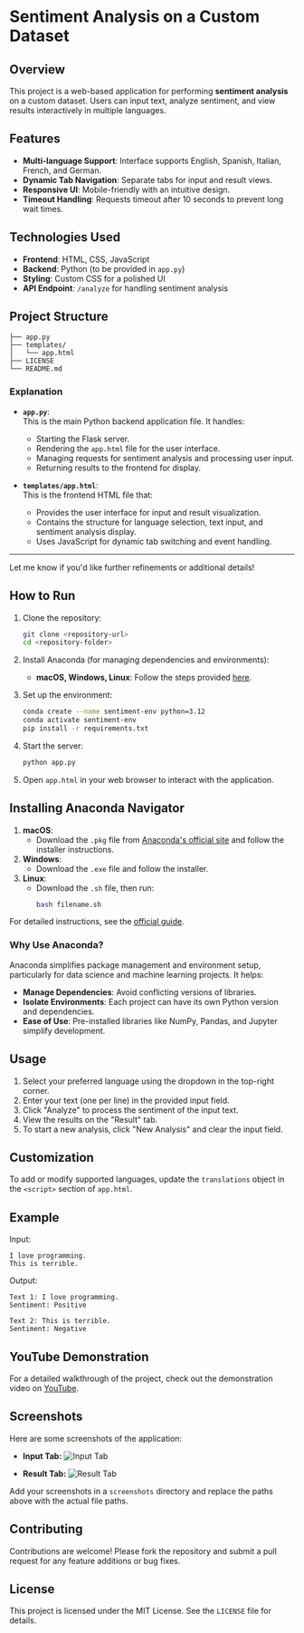 # Sentiment Analysis on a Custom Dataset

## Overview

This project is a web-based application for performing **sentiment analysis** on a custom dataset. Users can input text, analyze sentiment, and view results interactively in multiple languages.

## Features

- **Multi-language Support**: Interface supports English, Spanish, Italian, French, and German.
- **Dynamic Tab Navigation**: Separate tabs for input and result views.
- **Responsive UI**: Mobile-friendly with an intuitive design.
- **Timeout Handling**: Requests timeout after 10 seconds to prevent long wait times.

## Technologies Used

- **Frontend**: HTML, CSS, JavaScript
- **Backend**: Python (to be provided in `app.py`)
- **Styling**: Custom CSS for a polished UI
- **API Endpoint**: `/analyze` for handling sentiment analysis

## Project Structure
```
├── app.py            
├── templates/
│   └── app.html        
├── LICENSE            
└── README.md          
```

### **Explanation**
- **`app.py`**:  
  This is the main Python backend application file. It handles:
  - Starting the Flask server.
  - Rendering the `app.html` file for the user interface.
  - Managing requests for sentiment analysis and processing user input.
  - Returning results to the frontend for display.

- **`templates/app.html`**:  
  This is the frontend HTML file that:
  - Provides the user interface for input and result visualization.
  - Contains the structure for language selection, text input, and sentiment analysis display.
  - Uses JavaScript for dynamic tab switching and event handling.

---

Let me know if you'd like further refinements or additional details!

## How to Run

1. Clone the repository:

   ```bash
   git clone <repository-url>
   cd <repository-folder>
   ```

2. Install Anaconda (for managing dependencies and environments):

   - **macOS, Windows, Linux**:
     Follow the steps provided [here](#installing-anaconda-navigator).

3. Set up the environment:
   ```bash
   conda create --name sentiment-env python=3.12
   conda activate sentiment-env
   pip install -r requirements.txt
   ```

4. Start the server:
   ```bash
   python app.py
   ```

5. Open `app.html` in your web browser to interact with the application.

## Installing Anaconda Navigator

1. **macOS**: 
   - Download the `.pkg` file from [Anaconda's official site](https://www.anaconda.com/products/distribution) and follow the installer instructions.
2. **Windows**: 
   - Download the `.exe` file and follow the installer.
3. **Linux**: 
   - Download the `.sh` file, then run:
     ```bash
     bash filename.sh
     ```

For detailed instructions, see the [official guide](https://www.anaconda.com/products/distribution).

### Why Use Anaconda?

Anaconda simplifies package management and environment setup, particularly for data science and machine learning projects. It helps:

- **Manage Dependencies**: Avoid conflicting versions of libraries.
- **Isolate Environments**: Each project can have its own Python version and dependencies.
- **Ease of Use**: Pre-installed libraries like NumPy, Pandas, and Jupyter simplify development.

## Usage

1. Select your preferred language using the dropdown in the top-right corner.
2. Enter your text (one per line) in the provided input field.
3. Click "Analyze" to process the sentiment of the input text.
4. View the results on the "Result" tab.
5. To start a new analysis, click "New Analysis" and clear the input field.

## Customization

To add or modify supported languages, update the `translations` object in the `<script>` section of `app.html`.

## Example

Input:
```
I love programming.
This is terrible.
```

Output:
```
Text 1: I love programming.
Sentiment: Positive

Text 2: This is terrible.
Sentiment: Negative
```

## YouTube Demonstration

For a detailed walkthrough of the project, check out the demonstration video on [YouTube](#).

## Screenshots

Here are some screenshots of the application:

- **Input Tab:**
  ![Input Tab](screenshots/input-tab.png)

- **Result Tab:**
  ![Result Tab](screenshots/result-tab.png)

Add your screenshots in a `screenshots` directory and replace the paths above with the actual file paths.

## Contributing

Contributions are welcome! Please fork the repository and submit a pull request for any feature additions or bug fixes.

## License

This project is licensed under the MIT License. See the `LICENSE` file for details.
